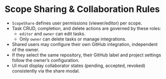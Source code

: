 # Scope Sharing & Collaboration Rules

- `ScopeShare` defines user permissions (viewer/editor) per scope.
- Task CRUD, completion, and delete actions are governed by these roles:
  - `editor` and `owner` can edit tasks.
  - Only `owner` can delete tasks or manage integrations.
- Shared users may configure their own GitHub integration, independent of the owner.
- If they select the same repository, their GitHub label and project settings follow the owner’s configuration.
- UI must display collaborator states (pending, accepted, revoked) consistently via the share modal.

